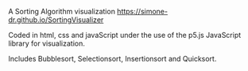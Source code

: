 A Sorting Algorithm visualization
https://simone-dr.github.io/SortingVisualizer

Coded in html, css and javaScript under the use of the p5.js JavaScript library for visualization.

Includes Bubblesort, Selectionsort, Insertionsort and Quicksort.

